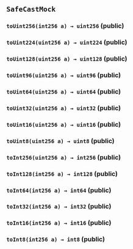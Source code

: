 ## `SafeCastMock`






### `toUint256(int256 a) → uint256` (public)





### `toUint224(uint256 a) → uint224` (public)





### `toUint128(uint256 a) → uint128` (public)





### `toUint96(uint256 a) → uint96` (public)





### `toUint64(uint256 a) → uint64` (public)





### `toUint32(uint256 a) → uint32` (public)





### `toUint16(uint256 a) → uint16` (public)





### `toUint8(uint256 a) → uint8` (public)





### `toInt256(uint256 a) → int256` (public)





### `toInt128(int256 a) → int128` (public)





### `toInt64(int256 a) → int64` (public)





### `toInt32(int256 a) → int32` (public)





### `toInt16(int256 a) → int16` (public)





### `toInt8(int256 a) → int8` (public)








